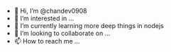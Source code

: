 - 👋 Hi, I’m @chandev0908
- 👀 I’m interested in ...
- 🌱 I’m currently learning more deep things in nodejs
- 💞️ I’m looking to collaborate on ...
- 📫 How to reach me ...

<!---
chandev0908/chandev0908 is a ✨ special ✨ repository because its `README.md` (this file) appears on your GitHub profile.
You can click the Preview link to take a look at your changes.
--->
